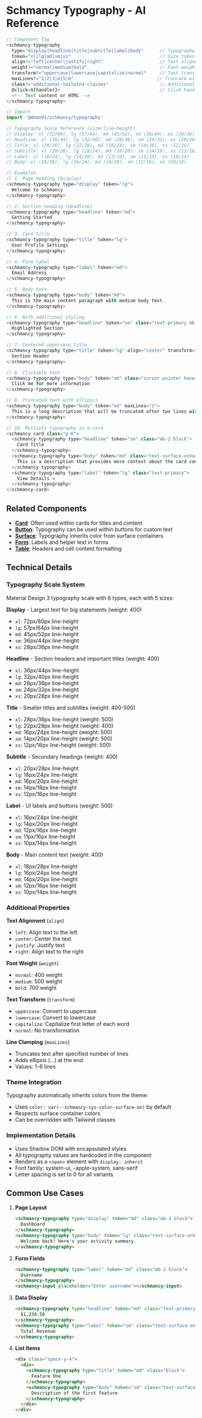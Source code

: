# Schmancy Typography - AI Reference

```js
// Component Tag
<schmancy-typography
  type="display|headline|title|subtitle|label|body"      // Typography scale type
  token="xl|lg|md|sm|xs"                                 // Size token within type
  align?="left|center|justify|right"                     // Text alignment
  weight?="normal|medium|bold"                           // Font weight override
  transform?="uppercase|lowercase|capitalize|normal"     // Text transformation
  maxLines?="1|2|3|4|5|6"                               // Truncate with ellipsis
  class?="additional-tailwind-classes"                   // Additional styling
  @click=${handler}>                                     // Click handler
  <!-- Text content or HTML -->
</schmancy-typography>

// Import
import '@mhmo91/schmancy/typography'

// Typography Scale Reference (size/line-height)
// Display: xl (72/80), lg (57/64), md (45/52), sm (36/44), xs (28/36)
// Headline: xl (36/44), lg (32/40), md (28/36), sm (24/32), xs (20/28)
// Title: xl (28/36), lg (22/28), md (16/24), sm (14/20), xs (12/16)
// Subtitle: xl (20/28), lg (18/24), md (16/20), sm (14/18), xs (12/16)
// Label: xl (16/24), lg (14/20), md (12/16), sm (11/16), xs (10/14)
// Body: xl (18/28), lg (16/24), md (14/20), sm (12/16), xs (10/14)

// Examples
// 1. Page heading (Display)
<schmancy-typography type="display" token="lg">
  Welcome to Schmancy
</schmancy-typography>

// 2. Section heading (Headline)
<schmancy-typography type="headline" token="md">
  Getting Started
</schmancy-typography>

// 3. Card title
<schmancy-typography type="title" token="lg">
  User Profile Settings
</schmancy-typography>

// 4. Form label
<schmancy-typography type="label" token="md">
  Email Address
</schmancy-typography>

// 5. Body text
<schmancy-typography type="body" token="md">
  This is the main content paragraph with medium body text.
</schmancy-typography>

// 6. With additional styling
<schmancy-typography type="headline" token="sm" class="text-primary mb-4">
  Highlighted Section
</schmancy-typography>

// 7. Centered uppercase title
<schmancy-typography type="title" token="lg" align="center" transform="uppercase">
  Section Header
</schmancy-typography>

// 8. Clickable text
<schmancy-typography type="body" token="md" class="cursor-pointer hover:text-primary" @click="${handleClick}">
  Click me for more information
</schmancy-typography>

// 9. Truncated text with ellipsis
<schmancy-typography type="body" token="md" maxLines="2">
  This is a long description that will be truncated after two lines with an ellipsis if it exceeds the available space...
</schmancy-typography>

// 10. Multiple typography in a card
<schmancy-card class="p-6">
  <schmancy-typography type="headline" token="sm" class="mb-2 block">
    Card Title
  </schmancy-typography>
  <schmancy-typography type="body" token="md" class="text-surface-onVariant mb-4 block">
    This is a description that provides more context about the card content.
  </schmancy-typography>
  <schmancy-typography type="label" token="lg" class="text-primary">
    View Details →
  </schmancy-typography>
</schmancy-card>
```

## Related Components
- **[Card](./card.md)**: Often used within cards for titles and content
- **[Button](./button.md)**: Typography can be used within buttons for custom text
- **[Surface](./surface.md)**: Typography inherits color from surface containers
- **[Form](./form.md)**: Labels and helper text in forms
- **[Table](./table.md)**: Headers and cell content formatting

## Technical Details

### Typography Scale System
Material Design 3 typography scale with 6 types, each with 5 sizes:

**Display** - Largest text for big statements (weight: 400)
- `xl`: 72px/80px line-height
- `lg`: 57px/64px line-height
- `md`: 45px/52px line-height
- `sm`: 36px/44px line-height
- `xs`: 28px/36px line-height

**Headline** - Section headers and important titles (weight: 400)
- `xl`: 36px/44px line-height
- `lg`: 32px/40px line-height
- `md`: 28px/36px line-height
- `sm`: 24px/32px line-height
- `xs`: 20px/28px line-height

**Title** - Smaller titles and subtitles (weight: 400-500)
- `xl`: 28px/36px line-height (weight: 500)
- `lg`: 22px/28px line-height (weight: 400)
- `md`: 16px/24px line-height (weight: 500)
- `sm`: 14px/20px line-height (weight: 500)
- `xs`: 12px/16px line-height (weight: 500)

**Subtitle** - Secondary headings (weight: 400)
- `xl`: 20px/28px line-height
- `lg`: 18px/24px line-height
- `md`: 16px/20px line-height
- `sm`: 14px/18px line-height
- `xs`: 12px/16px line-height

**Label** - UI labels and buttons (weight: 500)
- `xl`: 16px/24px line-height
- `lg`: 14px/20px line-height
- `md`: 12px/16px line-height
- `sm`: 11px/16px line-height
- `xs`: 10px/14px line-height

**Body** - Main content text (weight: 400)
- `xl`: 18px/28px line-height
- `lg`: 16px/24px line-height
- `md`: 14px/20px line-height
- `sm`: 12px/16px line-height
- `xs`: 10px/14px line-height

### Additional Properties

**Text Alignment** (`align`)
- `left`: Align text to the left
- `center`: Center the text
- `justify`: Justify text
- `right`: Align text to the right

**Font Weight** (`weight`)
- `normal`: 400 weight
- `medium`: 500 weight
- `bold`: 700 weight

**Text Transform** (`transform`)
- `uppercase`: Convert to uppercase
- `lowercase`: Convert to lowercase
- `capitalize`: Capitalize first letter of each word
- `normal`: No transformation

**Line Clamping** (`maxLines`)
- Truncates text after specified number of lines
- Adds ellipsis (...) at the end
- Values: 1-6 lines

### Theme Integration
Typography automatically inherits colors from the theme:
- Uses `color: var(--schmancy-sys-color-surface-on)` by default
- Respects surface container colors
- Can be overridden with Tailwind classes

### Implementation Details
- Uses Shadow DOM with encapsulated styles
- All typography values are hardcoded in the component
- Renders as a `<span>` element with `display: inherit`
- Font family: system-ui, -apple-system, sans-serif
- Letter spacing is set to 0 for all variants

## Common Use Cases

1. **Page Layout**
   ```html
   <schmancy-typography type="display" token="md" class="mb-4 block">
     Dashboard
   </schmancy-typography>
   <schmancy-typography type="body" token="lg" class="text-surface-onVariant block">
     Welcome back! Here's your activity summary.
   </schmancy-typography>
   ```

2. **Form Fields**
   ```html
   <schmancy-typography type="label" token="md" class="mb-2 block">
     Username
   </schmancy-typography>
   <schmancy-input placeholder="Enter username"></schmancy-input>
   ```

3. **Data Display**
   ```html
   <schmancy-typography type="headline" token="md" class="text-primary block">
     $1,234.56
   </schmancy-typography>
   <schmancy-typography type="label" token="sm" class="text-surface-onVariant">
     Total Revenue
   </schmancy-typography>
   ```

4. **List Items**
   ```html
   <div class="space-y-4">
     <div>
       <schmancy-typography type="title" token="md" class="block">
         Feature One
       </schmancy-typography>
       <schmancy-typography type="body" token="sm" class="text-surface-onVariant block">
         Description of the first feature
       </schmancy-typography>
     </div>
   </div>
   ```